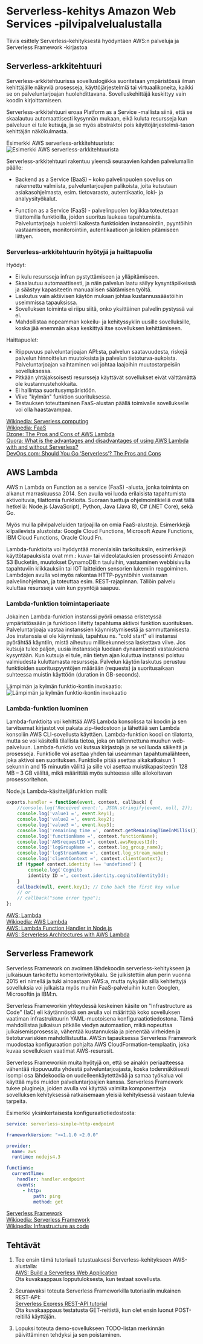 # Serverless-kehitys Amazon Web Services -pilvipalvelualustalla

Tiivis esittely Serverless-kehityksestä hyödyntäen AWS:n palveluja ja Serverless Framework -kirjastoa

## Serverless-arkkitehtuuri

Serverless-arkkitehtuurissa sovelluslogiikka suoritetaan ympäristössä ilman kehittäjälle näkyviä prosesseja, käyttöjärjestelmiä tai virtuaalikoneita, kaikki se on palveluntarjoajan huolehdittavana. Sovelluskehittäjä keskittyy vain koodin kirjoittamiseen.

Serverless-arkkitehtuuri eroaa Platform as a Service -mallista siinä, että se skaalautuu automaattisesti kysynnän mukaan, eikä kuluta resursseja kun palveluun ei tule kutsuja, ja se myös abstraktoi pois käyttöjärjestelmä-tason kehittäjän näkökulmasta.

Esimerkki AWS serverless-arkkitehtuurista:\
![Esimerkki AWS serverless-arkkitehtuurista](/images/example-aws-serverless-architecture.png "Esimerkki AWS serverless-arkkitehtuurista")

Serverless-arkkitehtuuri rakentuu yleensä seuraavien kahden palvelumallin päälle:

- Backend as a Service (BaaS) –  koko palvelinpuolen sovellus on rakennettu valmiista, palveluntarjoajien palikoista, joita kutsutaan asiakasohjelmasta, esim. tietovarasto, autentikaatio, loki- ja analyysityökalut.

- Function as a Service (FaaS) - palvelinpuolen logiikka toteutetaan tilattomilla funktioilla, joiden suoritus laukeaa tapahtumista. Palveluntarjoaja huolehtii kaikesta funktioiden instansointiin, pyyntöihin vastaamiseen, monitorointiin, autentikaatioon ja lokien pitämiseen liittyen.

### Serverless-arkkitehtuurin hyötyjä ja haittapuolia

Hyödyt:

- Ei kulu resursseja infran pystyttämiseen ja ylläpitämiseen.
- Skaalautuu automaattisesti, ja näin palvelun laatu säilyy kysyntäpiikeissä ja säästyy kapasiteetin manuaalisen säätämisen työltä.
- Laskutus vain aktiivisen käytön mukaan johtaa kustannussäästöihin useimmissa tapauksissa.
- Sovelluksen toiminta ei riipu siitä, onko yksittäinen palvelin pystyssä vai ei.
- Mahdollistaa nopeamman kokeilu- ja kehityssyklin uusille sovelluksille, koska jää enemmän aikaa keskittyä itse sovelluksen kehittämiseen.

Haittapuolet:

- Riippuvuus palveluntarjoajan API:sta, palvelun saatavuudesta, riskejä palvelun hinnoittelun muutoksista ja palvelun tietoturva-aukoista. Palveluntarjoajan vaihtaminen voi johtaa laajoihin muutostarpeisiin sovelluksessa.
- Pitkään yhtäjaksoisesti resursseja käyttävät sovellukset eivät välttämättä ole kustannustehokkaita.
- Ei hallintaa suoritusympäristöön.
- Viive "kylmän" funktion suorituksessa.
- Testauksen toteuttaminen FaaS-alustan päällä toimivalle sovellukselle voi olla haastavampaa.

[Wikipedia: Serverless computing](https://en.wikipedia.org/wiki/Serverless_computing)\
[Wikipedia: FaaS](https://en.wikipedia.org/wiki/Function_as_a_service)\
[Dzone: The Pros and Cons of AWS Lambda](https://dzone.com/articles/the-pros-and-cons-of-aws-lambda)\
[Quora: What is the advantages and disadvantages of using AWS Lambda with and without Serverless?](https://www.quora.com/What-is-the-advantages-and-disadvantages-of-using-AWS-Lambda-with-and-without-Serverless)\
[DevOps.com: Should You Go ‘Serverless’? The Pros and Cons](https://devops.com/go-serverless-pros-cons/)

## AWS Lambda

AWS:n Lambda on Function as a service (FaaS) -alusta, jonka toiminta on alkanut marraskuussa 2014. Sen avulla voi luoda erilaisista tapahtumista aktivoituvia, tilattomia funktioita. Suoraan tuettuja ohjelmointikieliä ovat tällä hetkellä: Node.js (JavaScript), Python, Java (Java 8), C# (.NET Core), sekä Go. 

Myös muilla pilvipalveluiden tarjoajilla on omia FaaS-alustoja. Esimerkkejä kilpailevista alustoista:  Google Cloud Functions, Microsoft Azure Functions, IBM Cloud Functions, Oracle Cloud Fn.

Lambda-funktioita voi hyödyntää monenlaisiin tarkoituksiin, esimerkkejä käyttötapauksista ovat mm.: kuva- tai videolatauksien prosessointi Amazon S3 Bucketiin, muutokset DynamoDB:n tauluihin, vastaaminen webbisivulla tapahtuviin klikkauksiin tai IOT laitteiden sensorien lukemiin reagoiminen. Lambdojen avulla voi myös rakentaa HTTP-pyyntöihin vastaavan palvelinohjelman,  ja toteuttaa esim. REST-rajapinnan. Tällöin palvelu kuluttaa resursseja vain kun pyyntöjä saapuu.

### Lambda-funktion toimintaperiaate

Jokainen Lambda-funktion instanssi pyörii omassa eristetyssä ympäristössään ja funktioon liitetty tapahtuma aktivoi funktion suorituksen. Palveluntarjoaja vastaa instanssien käynnistymisestä ja sammuttamisesta. Jos instanssia ei ole käynnissä, tapahtuu ns. "cold start" eli instanssi pyörähtää käyntiin, mistä aiheutuu millisekunneissa laskettava viive. Jos kutsuja tulee paljon, uusia instansseja luodaan dynaamisesti vastauksena kysyntään. Kun kutsuja ei tule, niin tietyn ajan kuluttua instanssi poistuu valmiudesta kuluttamasta resursseja. Palvelun käytön laskutus perustuu funktioiden suorituspyyntöjen määrään (requests) ja suoritusaikaan suhteessa muistin käyttöön (duration in GB-seconds).

Lämpimän ja kylmän funktio-kontin invokaatio:\
![Lämpimän ja kylmän funktio-kontin invokaatio](/images/aws-lambda-invocations.png "Lämpimän ja kylmän funktio-kontin invokaatio")

### Lambda-funktion luominen

Lambda-funktioita voi kehittää AWS Lambda konsolissa tai koodin ja sen tarvitsemat kirjastot voi pakata zip-tiedostoon ja lähettää sen Lambda konsoliin AWS CLI-sovellusta käyttäen. Lambda-funktion koodi on tilatonta, mutta se voi käsitellä tilallista tietoa, joka on tallennettuna muuhun web-palveluun. Lambda-funktio voi kutsua kirjastoja ja se voi luoda säikeitä ja prosesseja. Funktiolle voi asettaa yhden tai useamman tapahtumalähteen, joka aktivoi sen suorituksen. Funktiolle pitää asettaa aikakatkaisun 1 sekunnin and 15 minuutin väliltä ja sille voi asettaa muistikapasiteetin 128 MB – 3 GB väliltä, mikä määrittää myös suhteessa sille allokoitavan prosessoritehon.

Node.js Lambda-käsittelijäfunktion malli:

```javascript
exports.handler = function(event, context, callback) {
    //console.log('Received event:', JSON.stringify(event, null, 2));
    console.log('value1 =', event.key1);
    console.log('value2 =', event.key2);
    console.log('value3 =', event.key3);
    console.log('remaining time =', context.getRemainingTimeInMillis());
    console.log('functionName =', context.functionName);
    console.log('AWSrequestID =', context.awsRequestId);
    console.log('logGroupName =', context.log_group_name);
    console.log('logStreamName =', context.log_stream_name);
    console.log('clientContext =', context.clientContext);
    if (typeof context.identity !== 'undefined') {
        console.log('Cognito
        identity ID =', context.identity.cognitoIdentityId);
    }    
    callback(null, event.key1); // Echo back the first key value
    // or
    // callback("some error type"); 
};
```

[AWS: Lambda](https://aws.amazon.com/lambda/)\
[Wikipedia: AWS Lambda](https://en.wikipedia.org/wiki/AWS_Lambda)\
[AWS: Lambda Function Handler in Node.js](https://docs.aws.amazon.com/lambda/latest/dg/nodejs-prog-model-handler.html)\
[AWS: Serverless Architectures
with AWS Lambda](https://d1.awsstatic.com/whitepapers/serverless-architectures-with-aws-lambda.pdf)

## Serverless Framework

Serverless Framework on avoimen lähdekoodin serverless-kehitykseen ja julkaisuun tarkoitettu komentorivityökalu. Se julkistettiin alun perin vuonna 2015 eri nimellä ja tuki ainoastaan AWS:a, mutta nykyään sillä kehitettyjä sovelluksia voi julkaista myös muihin FaaS-palveluihin kuten Googlen, Microsoftin ja IBM:n.

Serverless Frameworkin yhteydessä keskeinen käsite on "Infrastructure as Code" (IaC) eli käytännössä sen avulla voi määrittää koko sovelluksen vaatiman infrastruktuurin YAML-muotoisena konfiguraatiotiedostona. Tämä mahdollistaa julkaisun pitkälle viedyn automaation, mikä nopeuttaa julkaisemisprosessia, vähentää kustannuksia ja pienentää virheiden ja tietoturvariskien mahdollistuutta. AWS:n tapauksessa Serverless Framework muodostaa konfiguraation pohjalta AWS CloudFormation-templaatin, joka kuvaa sovelluksen vaatimat AWS-resurssit.

Serverless Frameworkin muita hyötyjä on, että se ainakin periaatteessa vähentää riippuvuutta yhdestä palveluntarjoajasta, koska todennäköisesti isompi osa lähdekoodia on uudelleenkäytettävää ja samaa työkalua voi käyttää myös muiden palveluntarjoajien kanssa. Serverless Framework tukee plugineja, joiden avulla voi käyttää valmiita komponentteja sovelluksen kehityksessä ratkaisemaan yleisiä kehityksessä vastaan tulevia tarpeita.

Esimerkki yksinkertaisesta konfiguraatiotiedostosta:

```yaml
service: serverless-simple-http-endpoint

frameworkVersion: ">=1.1.0 <2.0.0"

provider:
  name: aws
  runtime: nodejs4.3

functions:
  currentTime:
    handler: handler.endpoint
    events:
      - http:
          path: ping
          method: get
```

[Serverless Framework](https://serverless.com/framework/)\
[Wikipedia: Serverless Framework](https://en.wikipedia.org/wiki/Serverless_Framework)\
[Wikipedia: Infrastructure as code](https://en.wikipedia.org/wiki/Infrastructure_as_code)

## Tehtävät

1. Tee ensin tämä tutoriaali tutustuaksesi Serverless-kehitykseen AWS-alustalla:\
[AWS: Build a Serverless Web Application](https://aws.amazon.com/getting-started/projects/build-serverless-web-app-lambda-apigateway-s3-dynamodb-cognito/)\
Ota kuvakaappaus lopputuloksesta, kun testaat sovellusta.

2. Seuraavaksi toteuta Serverless Frameworkilla tutoriaalin mukainen REST-API:\
[Serverless Express REST-API tutorial](https://serverless.com/blog/serverless-express-rest-api/)\
Ota kuvakaappaus testatusta GET-reitistä, kun olet ensin luonut POST-reitillä käyttäjän.

3. Lopuksi toteuta demo-sovellukseen TODO-listan merkinnän päivittäminen tehdyksi ja sen poistaminen.